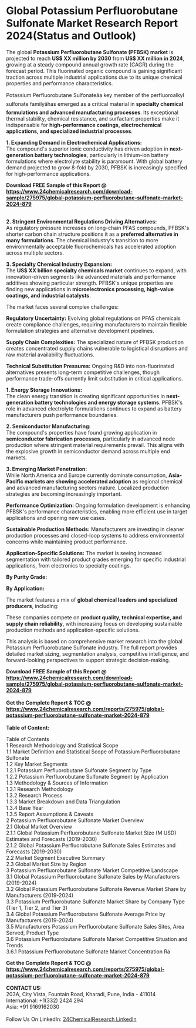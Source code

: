 <h1>Global Potassium Perfluorobutane Sulfonate Market Research Report 2024(Status and Outlook)</h1><p>The global <strong>Potassium Perfluorobutane Sulfonate (PFBSK) market</strong> is projected to reach <strong>US$ XX million by 2030</strong> from <strong>US$ XX million in 2024</strong>, growing at a steady compound annual growth rate (CAGR) during the forecast period. This fluorinated organic compound is gaining significant traction across multiple industrial applications due to its unique chemical properties and performance characteristics.</p><p>Potassium Perfluorobutane Sulfonateâa key member of the perfluoroalkyl sulfonate familyâhas emerged as a critical material in <strong>specialty chemical formulations and advanced manufacturing processes</strong>. Its exceptional thermal stability, chemical resistance, and surfactant properties make it indispensable for <strong>high-performance coatings, electrochemical applications, and specialized industrial processes</strong>.</p><p><strong>1. Expanding Demand in Electrochemical Applications:</strong><br>
The compound's superior ionic conductivity has driven adoption in <strong>next-generation battery technologies</strong>, particularly in lithium-ion battery formulations where electrolyte stability is paramount. With global battery demand projected to grow 8-fold by 2030, PFBSK is increasingly specified for high-performance applications.</p><div><b>Download FREE Sample of this Report @ 
            <a href="https://www.24chemicalresearch.com/download-sample/275975/global-potassium-perfluorobutane-sulfonate-market-2024-879">
            https://www.24chemicalresearch.com/download-sample/275975/global-potassium-perfluorobutane-sulfonate-market-2024-879</a></b></div><br><p><strong>2. Stringent Environmental Regulations Driving Alternatives:</strong><br>
As regulatory pressure increases on long-chain PFAS compounds, PFBSK's shorter carbon chain structure positions it as a <strong>preferred alternative in many formulations</strong>. The chemical industry's transition to more environmentally acceptable fluorochemicals has accelerated adoption across multiple sectors.</p><p><strong>3. Specialty Chemical Industry Expansion:</strong><br>
The <strong>US$ XX billion specialty chemicals market</strong> continues to expand, with innovation-driven segments like advanced materials and performance additives showing particular strength. PFBSK's unique properties are finding new applications in <strong>microelectronics processing, high-value coatings, and industrial catalysts</strong>.</p><p>The market faces several complex challenges:</p><p><strong>Regulatory Uncertainty:</strong> Evolving global regulations on PFAS chemicals create compliance challenges, requiring manufacturers to maintain flexible formulation strategies and alternative development pipelines.</p><p><strong>Supply Chain Complexities:</strong> The specialized nature of PFBSK production creates concentrated supply chains vulnerable to logistical disruptions and raw material availability fluctuations.</p><p><strong>Technical Substitution Pressures:</strong> Ongoing R&amp;D into non-fluorinated alternatives presents long-term competitive challenges, though performance trade-offs currently limit substitution in critical applications.</p><p><strong>1. Energy Storage Innovations:</strong><br>
The clean energy transition is creating significant opportunities in <strong>next-generation battery technologies and energy storage systems</strong>. PFBSK's role in advanced electrolyte formulations continues to expand as battery manufacturers push performance boundaries.</p><p><strong>2. Semiconductor Manufacturing:</strong><br>
The compound's properties have found growing application in <strong>semiconductor fabrication processes</strong>, particularly in advanced node production where stringent material requirements prevail. This aligns with the explosive growth in semiconductor demand across multiple end markets.</p><p><strong>3. Emerging Market Penetration:</strong><br>
While North America and Europe currently dominate consumption, <strong>Asia-Pacific markets are showing accelerated adoption</strong> as regional chemical and advanced manufacturing sectors mature. Localized production strategies are becoming increasingly important.</p><p><strong>Performance Optimization:</strong> Ongoing formulation development is enhancing PFBSK's performance characteristics, enabling more efficient use in target applications and opening new use cases.</p><p><strong>Sustainable Production Methods:</strong> Manufacturers are investing in cleaner production processes and closed-loop systems to address environmental concerns while maintaining product performance.</p><p><strong>Application-Specific Solutions:</strong> The market is seeing increased segmentation with tailored product grades emerging for specific industrial applications, from electronics to specialty coatings.</p><p><strong>By Purity Grade:</strong></p><p><strong>By Application:</strong></p><p>The market features a mix of <strong>global chemical leaders and specialized producers</strong>, including:</p><p>These companies compete on <strong>product quality, technical expertise, and supply chain reliability</strong>, with increasing focus on developing sustainable production methods and application-specific solutions.</p><p>This analysis is based on comprehensive market research into the global Potassium Perfluorobutane Sulfonate industry. The full report provides detailed market sizing, segmentation analysis, competitive intelligence, and forward-looking perspectives to support strategic decision-making.</p><div><b>Download FREE Sample of this Report @ 
            <a href="https://www.24chemicalresearch.com/download-sample/275975/global-potassium-perfluorobutane-sulfonate-market-2024-879">
            https://www.24chemicalresearch.com/download-sample/275975/global-potassium-perfluorobutane-sulfonate-market-2024-879</a></b></div><br><div><b>Get the Complete Report & TOC @ 
            <a href="https://www.24chemicalresearch.com/reports/275975/global-potassium-perfluorobutane-sulfonate-market-2024-879">
            https://www.24chemicalresearch.com/reports/275975/global-potassium-perfluorobutane-sulfonate-market-2024-879</a></b></div><br>
            <b>Table of Content:</b><p>Table of Contents<br />
1 Research Methodology and Statistical Scope<br />
1.1 Market Definition and Statistical Scope of Potassium Perfluorobutane Sulfonate<br />
1.2 Key Market Segments<br />
1.2.1 Potassium Perfluorobutane Sulfonate Segment by Type<br />
1.2.2 Potassium Perfluorobutane Sulfonate Segment by Application<br />
1.3 Methodology & Sources of Information<br />
1.3.1 Research Methodology<br />
1.3.2 Research Process<br />
1.3.3 Market Breakdown and Data Triangulation<br />
1.3.4 Base Year<br />
1.3.5 Report Assumptions & Caveats<br />
2 Potassium Perfluorobutane Sulfonate Market Overview<br />
2.1 Global Market Overview<br />
2.1.1 Global Potassium Perfluorobutane Sulfonate Market Size (M USD) Estimates and Forecasts (2019-2030)<br />
2.1.2 Global Potassium Perfluorobutane Sulfonate Sales Estimates and Forecasts (2019-2030)<br />
2.2 Market Segment Executive Summary<br />
2.3 Global Market Size by Region<br />
3 Potassium Perfluorobutane Sulfonate Market Competitive Landscape<br />
3.1 Global Potassium Perfluorobutane Sulfonate Sales by Manufacturers (2019-2024)<br />
3.2 Global Potassium Perfluorobutane Sulfonate Revenue Market Share by Manufacturers (2019-2024)<br />
3.3 Potassium Perfluorobutane Sulfonate Market Share by Company Type (Tier 1, Tier 2, and Tier 3)<br />
3.4 Global Potassium Perfluorobutane Sulfonate Average Price by Manufacturers (2019-2024)<br />
3.5 Manufacturers Potassium Perfluorobutane Sulfonate Sales Sites, Area Served, Product Type<br />
3.6 Potassium Perfluorobutane Sulfonate Market Competitive Situation and Trends<br />
3.6.1 Potassium Perfluorobutane Sulfonate Market Concentration Ra</p><div><b>Get the Complete Report & TOC @ 
            <a href="https://www.24chemicalresearch.com/reports/275975/global-potassium-perfluorobutane-sulfonate-market-2024-879">
            https://www.24chemicalresearch.com/reports/275975/global-potassium-perfluorobutane-sulfonate-market-2024-879</a></b></div><br><b>CONTACT US:</b><br>
            203A, City Vista, Fountain Road, Kharadi, Pune, India - 411014<br>
            International: +1(332) 2424 294<br>
            Asia: +91 9169162030 <br><br>
            Follow Us On LinkedIn: <a href="https://www.linkedin.com/company/24chemicalresearch/">24ChemicalResearch LinkedIn</a>